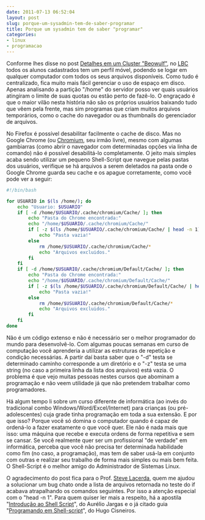 ```yaml
---
date: 2011-07-13 06:52:04
layout: post
slug: porque-um-sysadmin-tem-de-saber-programar
title: Porque um sysadmin tem de saber "programar"
categories:
- linux
- programacao
---
```


Conforme lhes disse no post [Detalhes em um Cluster "Beowulf"](http://blog.myhro.info/2011/04/detalhes-em-um-cluster-beowulf/), no [LBC](http://www.ppgcb.unimontes.br/lbc/) todos os alunos cadastrados tem um perfil móvel, podendo se logar em qualquer computador com todos os seus arquivos disponíveis. Como tudo é centralizado, fica muito mais fácil gerenciar o uso de espaço em disco. Apenas analisando a partição "/home" do servidor posso ver quais usuários atingiram o limite de suas quotas ou estão perto de fazê-lo. O engraçado é que o maior vilão nesta história não são os próprios usuários baixando tudo que vêem pela frente, mas sim programas que criam muitos arquivos temporários, como o cache do navegador ou as thumbnails do gerenciador de arquivos.

No Firefox é possível desabilitar facilmente o cache de disco. Mas no Google Chrome (ou [Chromium](http://www.chromium.org/Home), seu irmão livre), mesmo com algumas gambiarras (como abrir o navegador com determinadas opções via linha de comando) não é possível desabilitá-lo completamente. O jeito mais simples acaba sendo utilizar um pequeno Shell-Script que navegue pelas pastas dos usuários, verifique se há arquivos a serem deletados na pasta onde o Google Chrome guarda seu cache e os apague corretamente, como você pode ver a seguir:

``` bash
#!/bin/bash

for USUARIO in $(ls /home/); do
	echo "Usuario: $USUARIO"
	if [ -d /home/$USUARIO/.cache/chromium/Cache/ ]; then
		echo "Pasta do Chrome encontrada:"
		echo "/home/$USUARIO/.cache/chromium/Cache/"
		if [ -z $(ls /home/$USUARIO/.cache/chromium/Cache/ | head -n 1) ]; then
			echo "Pasta vazia!"
		else
			rm /home/$USUARIO/.cache/chromium/Cache/*
			echo "Arquivos excluidos."
		fi
	fi
	if [ -d /home/$USUARIO/.cache/chromium/Default/Cache/ ]; then
		echo "Pasta do Chrome encontrada:"
		echo "/home/$USUARIO/.cache/chromium/Default/Cache/"
		if [ -z $(ls /home/$USUARIO/.cache/chromium/Default/Cache/ | head -n 1) ]; then
			echo "Pasta vazia!"
		else
			rm /home/$USUARIO/.cache/chromium/Default/Cache/*
			echo "Arquivos excluidos."
		fi
	fi
done
```

Não é um código extenso e não é necessário ser o melhor programador do mundo para desenvolvê-lo. Com algumas poucas semanas em curso de computação você aprenderia a utilizar as estruturas de repetição e condição necessárias. A partir daí basta saber que o "-d" testa se determinado caminho corresponde a um diretório e o "-z" testa se uma string (no caso a primeira linha da lista dos arquivos) está vazia. O problema é que vejo muitas pessoas nestes cursos que abominam a programação e não veem utilidade já que não pretendem trabalhar como programadores.

Há algum tempo li sobre um curso diferente de informática (ao invés do tradicional combo Windows/Word/Excel/Internet) para crianças (ou pré-adolescentes) cuja grade tinha programação em toda a sua extensão. E por que isso? Porque você só domina o computador quando é capaz de ordená-lo a fazer exatamente o que você quer. Ele não é nada mais que isso: uma máquina que recebe e executa ordens de forma repetitiva e sem se cansar. Se você realmente quer ser um profissional "de verdade" em informática, perceba que você não precisa ter determinada habilidade como fim (no caso, a programação), mas tem de saber usá-la em conjunto com outras e realizar seu trabalho de forma mais simples ou mais bem feita. O Shell-Script é o melhor amigo do Administrador de Sistemas Linux.

O agradecimento do post fica para o Prof. [Steve Lacerda](http://www.stevelacerda.net/), quem me ajudou a solucionar um bug chato onde a lista de arquivos retornada no teste do if acabava atrapalhando os comandos seguintes. Por isso a atenção especial com o "head -n 1". Para quem quiser ler mais a respeito, há a apostila "[Introdução ao Shell Script](http://aurelio.net/shell/apostila-introducao-shell.pdf)", do Aurélio Jargas e o já citado guia "[Programando em Shell-script](http://www.devin.com.br/shell_script/)", do Hugo Cisneiros.
